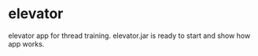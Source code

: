 elevator
========

elevator app for thread training. 
elevator.jar is ready to start and show how app works.
